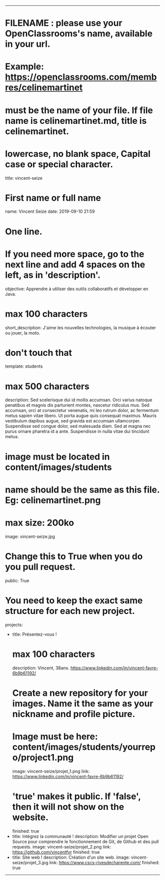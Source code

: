---

# FILENAME : please use your OpenClassrooms's name, available in your url.
# Example: https://openclassrooms.com/membres/celinemartinet
# must be the name of your file. If file name is celinemartinet.md, title is celinemartinet.
# lowercase, no blank space, Capital case or special character.
title: vincent-seize

# First name or full name
name: Vincent Seize
date: 2019-09-10 21:59

# One line.
# If you need more space, go to the next line and add 4 spaces on the left, as in 'description'.
objective: Apprendre à utiliser des outils collaboratifs et développer en Java.

# max 100 characters
short_description: J'aime les nouvelles technologies, la musique à écouter ou jouer, la moto.

# don't touch that
template: students

# max 500 characters
description: Sed scelerisque dui id mollis accumsan. Orci varius natoque penatibus et magnis dis parturient montes, nascetur ridiculus mus. Sed accumsan, orci at consectetur venenatis, mi leo rutrum dolor, ac fermentum metus sapien vitae libero. Ut porta augue quis consequat maximus. Mauris vestibulum dapibus augue, sed gravida est accumsan ullamcorper. Suspendisse sed congue dolor, sed malesuada diam. Sed at magna nec purus ornare pharetra id a ante. Suspendisse in nulla vitae dui tincidunt metus. 

# image must be located in content/images/students
# name should be the same as this file. Eg: celinemartinet.png
# max size: 200ko
image: vincent-seize.jpg

# Change this to True when you do you pull request.
public: True

# You need to keep the exact same structure for each new project.
projects:
  - title: Présentez-vous !
    # max 100 characters
    description: Vincent, 38ans. https://www.linkedin.com/in/vincent-favre-6b9b61192/
    # Create a new repository for your images. Name it the same as your nickname and profile picture.
    # Image must be here: content/images/students/yourrepo/project1.png
    image: vincent-seize/projet_1.png
    link: https://www.linkedin.com/in/vincent-favre-6b9b61192/
    # 'true' makes it public. If 'false', then it will not show on the website.
    finished: true
  - title: Intégrez la communauté !
    description: Modifier un projet Open Source pour comprendre le fonctionnement de Git, de Github et des pull requests.
    image: vincent-seize/projet_2.png
    link: https://github.com/vincentfvr
    finished: true
  - title: Site web !
    description: Création d’un site web.
    image: vincent-seize/projet_3.jpg
    link: https://www.cscs-rivesdecharente.com/
    finished: true
---